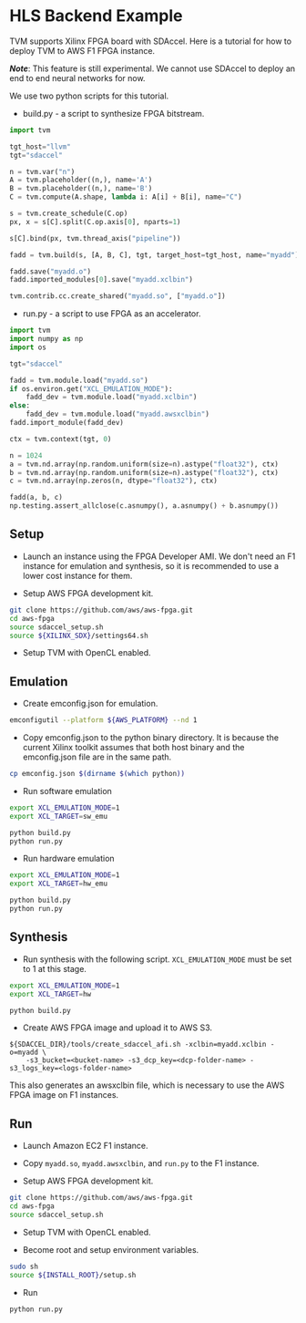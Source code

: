HLS Backend Example
===================

TVM supports Xilinx FPGA board with SDAccel.  Here is a tutorial for how to deploy TVM to AWS F1 FPGA instance.

***Note***: This feature is still experimental.  We cannot use SDAccel to deploy an end to end neural networks for now.

We use two python scripts for this tutorial.

- build.py - a script to synthesize FPGA bitstream.
```python
import tvm

tgt_host="llvm"
tgt="sdaccel"

n = tvm.var("n")
A = tvm.placeholder((n,), name='A')
B = tvm.placeholder((n,), name='B')
C = tvm.compute(A.shape, lambda i: A[i] + B[i], name="C")

s = tvm.create_schedule(C.op)
px, x = s[C].split(C.op.axis[0], nparts=1)

s[C].bind(px, tvm.thread_axis("pipeline"))

fadd = tvm.build(s, [A, B, C], tgt, target_host=tgt_host, name="myadd")

fadd.save("myadd.o")
fadd.imported_modules[0].save("myadd.xclbin")

tvm.contrib.cc.create_shared("myadd.so", ["myadd.o"])
```

- run.py - a script to use FPGA as an accelerator.
```python
import tvm
import numpy as np
import os

tgt="sdaccel"

fadd = tvm.module.load("myadd.so")
if os.environ.get("XCL_EMULATION_MODE"):
    fadd_dev = tvm.module.load("myadd.xclbin")
else:
    fadd_dev = tvm.module.load("myadd.awsxclbin")
fadd.import_module(fadd_dev)

ctx = tvm.context(tgt, 0)

n = 1024
a = tvm.nd.array(np.random.uniform(size=n).astype("float32"), ctx)
b = tvm.nd.array(np.random.uniform(size=n).astype("float32"), ctx)
c = tvm.nd.array(np.zeros(n, dtype="float32"), ctx)

fadd(a, b, c)
np.testing.assert_allclose(c.asnumpy(), a.asnumpy() + b.asnumpy())
```

Setup
-----

- Launch an instance using the FPGA Developer AMI.  We don't need an F1 instance for emulation and synthesis, so it is recommended to use a lower cost instance for them.

- Setup AWS FPGA development kit.
```bash
git clone https://github.com/aws/aws-fpga.git
cd aws-fpga
source sdaccel_setup.sh
source ${XILINX_SDX}/settings64.sh
```

- Setup TVM with OpenCL enabled.

Emulation
---------

- Create emconfig.json for emulation.
```bash
emconfigutil --platform ${AWS_PLATFORM} --nd 1
```

- Copy emconfig.json to the python binary directory.  It is because the current Xilinx toolkit assumes that both host binary and the emconfig.json file are in the same path.
```bash
cp emconfig.json $(dirname $(which python))
```

- Run software emulation
```bash
export XCL_EMULATION_MODE=1
export XCL_TARGET=sw_emu

python build.py
python run.py
```

- Run hardware emulation
```bash
export XCL_EMULATION_MODE=1
export XCL_TARGET=hw_emu

python build.py
python run.py
```


Synthesis
---------

- Run synthesis with the following script. `XCL_EMULATION_MODE` must be set to 1 at this stage.

```bash
export XCL_EMULATION_MODE=1
export XCL_TARGET=hw

python build.py
```

- Create AWS FPGA image and upload it to AWS S3.
```
${SDACCEL_DIR}/tools/create_sdaccel_afi.sh -xclbin=myadd.xclbin -o=myadd \
    -s3_bucket=<bucket-name> -s3_dcp_key=<dcp-folder-name> -s3_logs_key=<logs-folder-name>
```
This also generates an awsxclbin file, which is necessary to use the AWS FPGA image on F1 instances.

Run
---

- Launch Amazon EC2 F1 instance.

- Copy `myadd.so`, `myadd.awsxclbin`, and `run.py` to the F1 instance.

- Setup AWS FPGA development kit.
```bash
git clone https://github.com/aws/aws-fpga.git
cd aws-fpga
source sdaccel_setup.sh
```

- Setup TVM with OpenCL enabled.

- Become root and setup environment variables.
```bash
sudo sh
source ${INSTALL_ROOT}/setup.sh
```

- Run
```bash
python run.py
```
